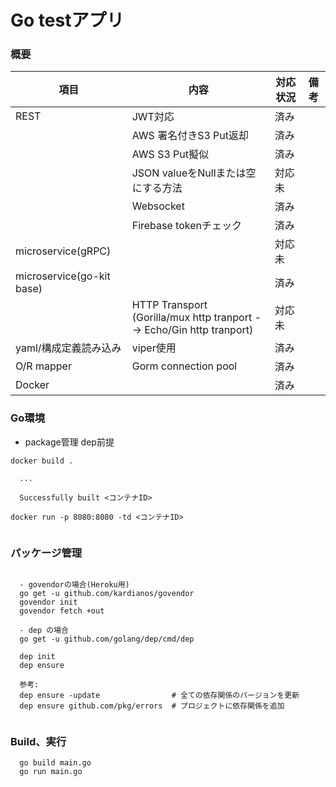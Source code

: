 
# Go testアプリ

### 概要

|項目     |内容                          |対応状況 |備考    |
|--------|------------------------------|--------|-------|
|REST    |JWT対応                       |済み   |        |
|        |AWS 署名付きS3 Put返却         |済み   |        |
|        |AWS S3 Put擬似                |済み   |        |
|        |JSON valueをNullまたは空にする方法 |対応未   |    |
|        |Websocket                     |済み   |    |
|        |Firebase tokenチェック          |済み   |    |
|microservice(gRPC)|                    |対応未   |    |
|microservice(go-kit base) |             |済み   |    |
|             |HTTP Transport<br>(Gorilla/mux http tranport --> Echo/Gin http tranport)|対応未 |    |
|yaml/構成定義読み込み |viper使用              |済み   |    |
|O/R mapper |Gorm connection pool |済み   |    |
|Docker   　|                      |済み   |    |


### Go環境
* package管理 dep前提
```
docker build .
  
  ...
  
  Successfully built <コンテナID>

docker run -p 8080:8080 -td <コンテナID>


```




### パッケージ管理
```

  - govendorの場合(Heroku用)
  go get -u github.com/kardianos/govendor
  govendor init
  govendor fetch +out

  - dep の場合 
  go get -u github.com/golang/dep/cmd/dep

  dep init                        
  dep ensure
  
  参考:                        
  dep ensure -update                # 全ての依存関係のバージョンを更新
  dep ensure github.com/pkg/errors  # プロジェクトに依存関係を追加
  
```



### Build、実行
```
  go build main.go
  go run main.go
```